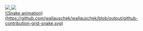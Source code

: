 <div>
<a href="https://github.com/wallauschek">
<img height="180em" src="https://github-readme-stats.vercel.app/api/top-langs/?username=wallauschek&layout=compact&langs_count=7&theme=dracula"/>
<img height="180em" src="https://github-readme-stats.vercel.app/api?username=wallauschek&show_icons=true&theme=dracula&include_all_commits=true&count_private=true"/>
</div>

<div>
    ![Snake animation](https://github.com/wallauschek/wallauschek/blob/output/github-contribution-grid-snake.svg)
</div>
